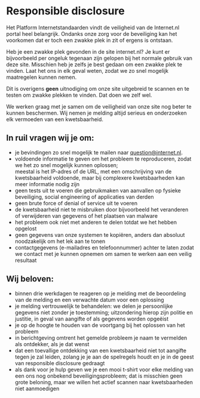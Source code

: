 
# Responsible disclosure

Het Platform Internetstandaarden vindt de veiligheid van de Internet.nl portal
heel belangrijk. Ondanks onze zorg voor de beveiliging kan het voorkomen dat
er toch een zwakke plek in zit of ergens is ontstaan.

Heb je een zwakke plek gevonden in de site internet.nl? Je kunt er
bijvoorbeeld per ongeluk tegenaan zijn gelopen bij het normale gebruik van
deze site. Misschien heb je zelfs je best gedaan om een zwakke plek te vinden.
Laat het ons in elk geval weten, zodat we zo snel mogelijk maatregelen kunnen
nemen.

Dit is overigens **geen** uitnodiging om onze site uitgebreid te scannen en te
testen om zwakke plekken te vinden. Dat doen we zelf wel.

We werken graag met je samen om de veiligheid van onze site nog beter te
kunnen beschermen. Wij nemen je melding altijd serieus en onderzoeken elk
vermoeden van een kwetsbaarheid.

## In ruil vragen wij je om:

- je bevindingen zo snel mogelijk te mailen naar
  [question@internet.nl](question@internet.nl).
- voldoende informatie te geven om het probleem te reproduceren, zodat we het
  zo snel mogelijk kunnen oplossen;  
  meestal is het IP-adres of de URL, met een omschrijving van de kwetsbaarheid
  voldoende, maar bij complexere kwetsbaarheden kan meer informatie nodig
  zijn
- geen tests uit te voeren die gebruikmaken van aanvallen op fysieke
  beveiliging, social engineering of applicaties van derden
- geen brute force of denial of service uit te voeren
- de kwetsbaarheid niet te misbruiken door bijvoorbeeld het veranderen of
  verwijderen van gegevens of het plaatsen van malware
- het probleem ook niet met anderen te delen totdat we het hebben opgelost
- geen gegevens van onze systemen te kopiëren, anders dan absoluut
  noodzakelijk om het lek aan te tonen
- contactgegevens (e-mailadres en telefoonnummer) achter te laten zodat we
  contact met je kunnen opnemen om samen te werken aan een veilig resultaat

## Wij beloven:

- binnen drie werkdagen te reageren op je melding met de beoordeling van de
  melding en een verwachte datum voor een oplossing
- je melding vertrouwelijk te behandelen: we delen je persoonlijke gegevens
  niet zonder je toestemming; uitzondering hierop zijn politie en justitie, in
  geval van aangifte of als gegevens worden opgeëist
- je op de hoogte te houden van de voortgang bij het oplossen van het probleem
- in berichtgeving omtrent het gemelde probleem je naam te vermelden als
  ontdekker, als je dat wenst
- dat een toevallige ontdekking van een kwetsbaarheid niet tot aangifte tegen
  je zal leiden, zolang je je aan de spelregels houdt en je in de geest van
  responsible disclosure gedraagt
- als dank voor je hulp geven we je een mooi t-shirt voor elke melding van een
  ons nog onbekend beveiligingsprobleem; dat is misschien geen grote beloning,
  maar we willen het actief scannen naar kwetsbaarheden niet aanmoedigen
